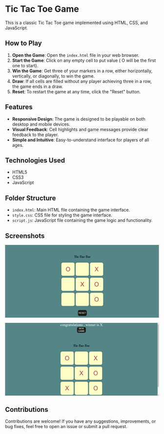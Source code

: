 # Tic Tac Toe Game

This is a classic Tic Tac Toe game implemented using HTML, CSS, and JavaScript.

## How to Play

1. **Open the Game**: Open the `index.html` file in your web browser.
2. **Start the Game**: Click on any empty cell to put value ( O will be the first one to start).
3. **Win the Game**: Get three of your markers in a row, either horizontally, vertically, or diagonally, to win the game.
4. **Draw**: If all cells are filled without any player achieving three in a row, the game ends in a draw.
5. **Reset**: To restart the game at any time, click the "Reset" button.

## Features

- **Responsive Design**: The game is designed to be playable on both desktop and mobile devices.
- **Visual Feedback**: Cell highlights and game messages provide clear feedback to the player.
- **Simple and Intuitive**: Easy-to-understand interface for players of all ages.

## Technologies Used

- HTML5
- CSS3
- JavaScript

## Folder Structure

- `index.html`: Main HTML file containing the game interface.
- `style.css`: CSS file for styling the game interface.
- `script.js`: JavaScript file containing the game logic and functionality.


## Screenshots

![Game Screenshot](/1.png)

![Game Screenshot](/2.png)

## Contributions

Contributions are welcome! If you have any suggestions, improvements, or bug fixes, feel free to open an issue or submit a pull request.


